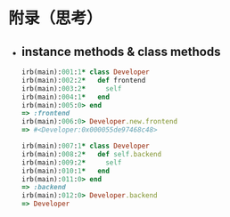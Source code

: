 # 附录（思考）

- ## instance methods & class methods

  ```ruby
  irb(main):001:1* class Developer
  irb(main):002:2*   def frontend
  irb(main):003:2*     self
  irb(main):004:1*   end
  irb(main):005:0> end
  => :frontend
  irb(main):006:0> Developer.new.frontend
  => #<Developer:0x000055de97468c48>
  ```

  ```ruby
  irb(main):007:1* class Developer
  irb(main):008:2*   def self.backend
  irb(main):009:2*     self
  irb(main):010:1*   end
  irb(main):011:0> end
  => :backend
  irb(main):012:0> Developer.backend
  => Developer
  ```

  